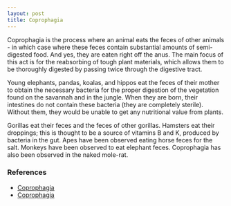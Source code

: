 ```yaml
---
layout: post
title: Coprophagia
---
```


Coprophagia is the process where an animal eats the feces of other animals - in which case where these feces contain substantial amounts of semi-digested food. And yes, they are eaten right off the anus. The main focus of this act is for the reabsorbing of tough plant materials, which allows them to be thoroughly digested by passing twice through the digestive tract.

Young elephants, pandas, koalas, and hippos eat the feces of their mother to obtain the necessary bacteria for the proper digestion of the vegetation found on the savannah and in the jungle. When they are born, their intestines do not contain these bacteria (they are completely sterile). Without them, they would be unable to get any nutritional value from plants.

Gorillas eat their feces and the feces of other gorillas. Hamsters eat their droppings; this is thought to be a source of vitamins B and K, produced by bacteria in the gut. Apes have been observed eating horse feces for the salt. Monkeys have been observed to eat elephant feces. Coprophagia has also been observed in the naked mole-rat.

### References

-   [Coprophagia](https://psychology.wikia.org/wiki/Coprophagia)
-   [Coprophagia](https://en.wikipedia.org/wiki/Coprophagia)
